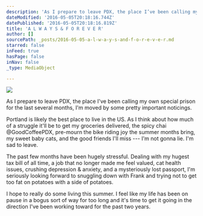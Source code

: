 ```yaml
---
description: 'As I prepare to leave PDX, the place I’ve been calling my own special prison for the last several months, I’m moved by some pretty important noticings.'
dateModified: '2016-05-05T20:18:16.744Z'
datePublished: '2016-05-05T20:18:16.819Z'
title: 'A L W A Y S & F O R E V E R'
author: []
sourcePath: _posts/2016-05-05-a-l-w-a-y-s-and-f-o-r-e-v-e-r.md
starred: false
inFeed: true
hasPage: false
inNav: false
_type: MediaObject

---
```

![](https://the-grid-user-content.s3-us-west-2.amazonaws.com/aa4979bc-72d3-4299-a729-0a64786f2c2b.jpg)

As I prepare to leave PDX, the place I've been calling my own special prison for the last several months, I'm moved by some pretty important noticings.

Portland is likely the best place to live in the US. As I think about how much of a struggle it'll be to get my groceries delivered, the spicy chai @GoodCoffeePDX, pre-mourn the bike riding joy the summer months bring, my sweet baby cats, and the good friends I'll miss --- I'm not gonna lie. I'm sad to leave.

The past few months have been hugely stressful. Dealing with my hugest tax bill of all time, a job that no longer made me feel valued, cat health issues, crushing depression & anxiety, and a mysteriously lost passport, I'm seriously looking forward to snuggling down with Frank and trying not to get too fat on potatoes with a side of potatoes.

I hope to really do some living this summer. I feel like my life has been on pause in a bogus sort of way for too long and it's time to get it going in the direction I've been working toward for the past two years.